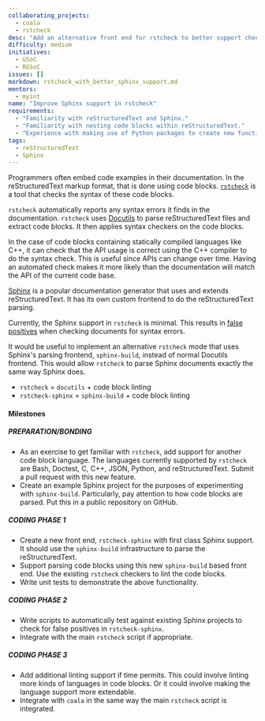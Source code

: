 ```yaml
---
collaborating_projects:
  - coala
  - rstcheck
desc: "Add an alternative front end for rstcheck to better support checking Sphinx documents."
difficulty: medium
initiatives:
  - GSoC
  - RGSoC
issues: []
markdown: rstcheck_with_better_sphinx_support.md
mentors:
  - myint
name: "Improve Sphinx support in rstcheck"
requirements:
  - "Familiarity with reStructuredText and Sphinx."
  - "Familiarity with nesting code blocks within reStructuredText."
  - "Experience with making use of Python packages to create new functionality."
tags:
  - reStructuredText
  - Sphinx
---
```


Programmers often embed code examples in their documentation. In the
reStructuredText markup format, that is done using code blocks.
[`rstcheck`](https://github.com/myint/rstcheck) is a tool that checks the
syntax of these code blocks.

`rstcheck` automatically reports any syntax errors it finds in the
documentation. `rstcheck` uses [Docutils](http://docutils.sourceforge.net/) to
parse reStructuredText files and extract code blocks. It then applies syntax
checkers on the code blocks.

In the case of code blocks containing statically compiled
languages like C++, it can check that the API usage is correct using the C++
compiler to do the syntax check. This is useful since APIs can change over
time. Having an automated check makes it more likely than the documentation
will match the API of the current code base.

[Sphinx](http://www.sphinx-doc.org) is a popular documentation generator that
uses and extends reStructuredText. It has its own custom frontend to do the
reStructuredText parsing.

Currently, the Sphinx support in `rstcheck` is minimal. This results in
[false positives](https://github.com/myint/rstcheck/issues/19) when checking
documents for syntax errors.

It would be useful to implement an alternative `rstcheck` mode that uses
Sphinx's parsing frontend, `sphinx-build`, instead of normal Docutils frontend.
This would allow `rstcheck` to parse Sphinx documents exactly the same way
Sphinx does.

* `rstcheck` = `docutils` + code block linting
* `rstcheck-sphinx` = `sphinx-build` + code block linting

#### Milestones

##### PREPARATION/BONDING

* As an exercise to get familiar with `rstcheck`, add support for another code
  block language. The languages currently supported by `rstcheck` are Bash,
  Doctest, C, C++, JSON, Python, and reStructuredText. Submit a pull request
  with this new feature.
* Create an example Sphinx project for the purposes of experimenting with
  `sphinx-build`. Particularly, pay attention to how code blocks are parsed.
  Put this in a public repository on GitHub.

##### CODING PHASE 1

* Create a new front end, `rstcheck-sphinx` with first class Sphinx support. It
  should use the `sphinx-build` infrastructure to parse the reStructuredText.
* Support parsing code blocks using this new `sphinx-build` based front end.
  Use the existing `rstcheck` checkers to lint the code blocks.
* Write unit tests to demonstrate the above functionality.

##### CODING PHASE 2

* Write scripts to automatically test against existing Sphinx projects to check
  for false positives in `rstcheck-sphinx`.
* Integrate with the main `rstcheck` script if appropriate.

##### CODING PHASE 3

* Add additional linting support if time permits. This could involve linting
  more kinds of languages in code blocks. Or it could involve making the
  language support more extendable.
* Integrate with `coala` in the same way the main `rstcheck` script is
  integrated.
